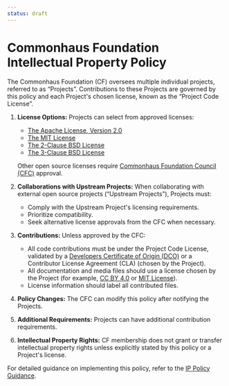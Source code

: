 ```yaml
---
status: draft
---
```

# Commonhaus Foundation Intellectual Property Policy

The Commonhaus Foundation (CF) oversees multiple individual projects, referred to as “Projects”. Contributions to these Projects are governed by this policy and each Project's chosen license, known as the “Project Code License”.

[cc]: ../GOVERNANCE.md#commonhaus-council "Commonhaus Foundation Council"
[IP Policy Guidance]: ip-policy-guidance.md "Commonhaus Foundation IP Policy Guidance"

1. **License Options:** Projects can select from approved licenses:
   - [The Apache License, Version 2.0](http://www.apache.org/licenses/LICENSE-2.0)
   - [The MIT License][MIT]
   - [The 2-Clause BSD License](https://opensource.org/license/bsd-2-clause/)
   - [The 3-Clause BSD License](https://opensource.org/license/bsd-3-clause/)

   Other open source licenses require [Commonhaus Foundation Council (CFC)][cc] approval.

2. **Collaborations with Upstream Projects:** When collaborating with external open source projects (“Upstream Projects”), Projects must:

   - Comply with the Upstream Project's licensing requirements.
   - Prioritize compatibility.
   - Seek alternative license approvals from the CFC when necessary.

3. **Contributions:** Unless approved by the CFC:

   - All code contributions must be under the Project Code License, validated by a [Developers Certificate of Origin (DCO)][DCO] or a Contributor License Agreement (CLA) (chosen by the Project).
   - All documentation and media files should use a license chosen by the Project (for example, [CC BY 4.0][CC BY 4.0] or [MIT License][MIT]).
   - License information should label all contributed files.

4. **Policy Changes:** The CFC can modify this policy after notifying the Projects.

5. **Additional Requirements:** Projects can have additional contribution requirements.

6. **Intellectual Property Rights:** CF membership does not grant or transfer intellectual property rights unless explicitly stated by this policy or a Project's license.

For detailed guidance on implementing this policy, refer to the [IP Policy Guidance][].

[CC BY 4.0]: http://creativecommons.org/licenses/by/4.0/ "Creative Commons Attribution 4.0 International License (CFC BY 4.0)"
[MIT]: https://opensource.org/license/mit/ "The MIT License"
[DCO]: http://developercertificate.org/
